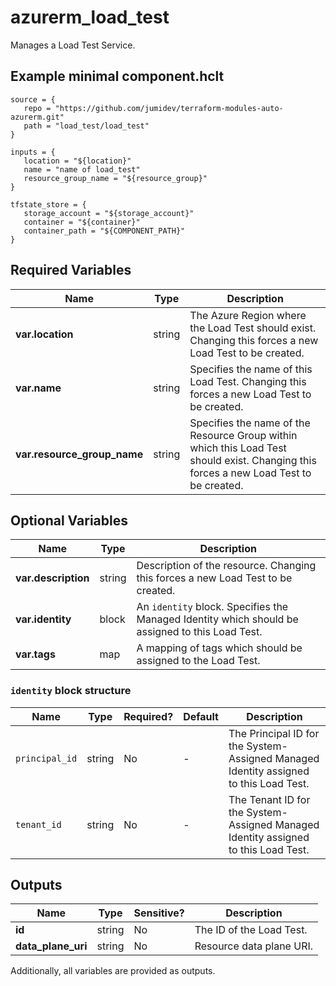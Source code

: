 # azurerm_load_test

Manages a Load Test Service.

## Example minimal component.hclt

```hcl
source = {
   repo = "https://github.com/jumidev/terraform-modules-auto-azurerm.git" 
   path = "load_test/load_test" 
}

inputs = {
   location = "${location}" 
   name = "name of load_test" 
   resource_group_name = "${resource_group}" 
}

tfstate_store = {
   storage_account = "${storage_account}" 
   container = "${container}" 
   container_path = "${COMPONENT_PATH}" 
}

```

## Required Variables

| Name | Type |  Description |
| ---- | --------- |  ----------- |
| **var.location** | string |  The Azure Region where the Load Test should exist. Changing this forces a new Load Test to be created. | 
| **var.name** | string |  Specifies the name of this Load Test. Changing this forces a new Load Test to be created. | 
| **var.resource_group_name** | string |  Specifies the name of the Resource Group within which this Load Test should exist. Changing this forces a new Load Test to be created. | 

## Optional Variables

| Name | Type |  Description |
| ---- | --------- |  ----------- |
| **var.description** | string |  Description of the resource. Changing this forces a new Load Test to be created. | 
| **var.identity** | block |  An `identity` block. Specifies the Managed Identity which should be assigned to this Load Test. | 
| **var.tags** | map |  A mapping of tags which should be assigned to the Load Test. | 

### `identity` block structure

| Name | Type | Required? | Default | Description |
| ---- | ---- | --------- | ------- | ----------- |
| `principal_id` | string | No | - | The Principal ID for the System-Assigned Managed Identity assigned to this Load Test. |
| `tenant_id` | string | No | - | The Tenant ID for the System-Assigned Managed Identity assigned to this Load Test. |



## Outputs

| Name | Type | Sensitive? | Description |
| ---- | ---- | --------- | --------- |
| **id** | string | No  | The ID of the Load Test. | 
| **data_plane_uri** | string | No  | Resource data plane URI. | 

Additionally, all variables are provided as outputs.
